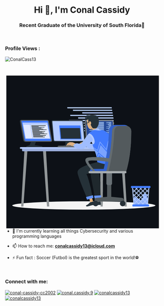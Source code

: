 <h1 align="center">Hi 👋, I'm Conal Cassidy</h1>
<h3 align="center">Recent Graduate of the University of South Florida🐂</h3>

<br>

<p align="right"> <h3>Profile Views :</h3> <img src="https://komarev.com/ghpvc/?username=ConalCass13&label=Profile%20views&color=0e75b6&style=flat"
    alt="ConalCass13" /> 
  </p>

<br>

<p><img align="right" src="https://github.com/ConalCass13/image/blob/main/animation_500_kxa883sd.gif" alt="ConalCass13" /></p>


- 🌱 I'm currently learning all things Cybersecurity and various programming languages

- 📫 How to reach me: **conalcassidy13@icloud.com**

- ⚡ Fun fact : Soccer (Futbol) is the greatest sport in the world!⚽

<br>

<h3 align="left">Connect with me:</h3>
<p align="left">
  <a href="www.linkedin.com/in/conal-cassidy-cc2002" target="blank"><img align="center"
      src="https://raw.githubusercontent.com/rahuldkjain/github-profile-readme-generator/master/src/images/icons/Social/linked-in-alt.svg"
      alt="conal-cassidy-cc2002" height="30" width="40" /></a>
  <a href="https://www.facebook.com/conal.cassidy.9" target="blank"><img align="center"
      src="https://raw.githubusercontent.com/rahuldkjain/github-profile-readme-generator/master/src/images/icons/Social/facebook.svg"
      alt="conal.cassidy.9" height="30" width="40" /></a>
  <a href="https://instagram.com/conalcassidy13/" target="blank"><img align="center"
      src="https://raw.githubusercontent.com/rahuldkjain/github-profile-readme-generator/master/src/images/icons/Social/instagram.svg"
      alt="conalcassidy13" height="30" width="40" /></a>
   <a href="https://x.com/conalcassidy13" target="blank"><img align="center"
      src="https://raw.githubusercontent.com/rahuldkjain/github-profile-readme-generator/master/src/images/icons/Social/twitter.svg"
      alt="conalcassidy13" height="30" width="40" /></a>
</p>

<!---
ConalCass13/ConalCass13 is a ✨ special ✨ repository because its `README.md` (this file) appears on your GitHub profile.
You can click the Preview link to take a look at your changes.
--->

